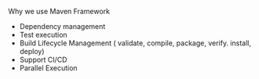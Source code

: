 Why we use Maven Framework

- Dependency management
- Test execution
- Build Lifecycle Management ( validate, compile, package, verify. install, deploy)
- Support CI/CD
- Parallel Execution
